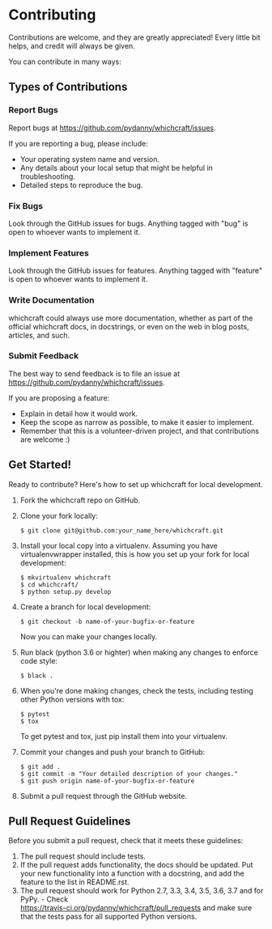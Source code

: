 # Contributing

Contributions are welcome, and they are greatly appreciated\! Every
little bit helps, and credit will always be given.

You can contribute in many ways:

## Types of Contributions

### Report Bugs

Report bugs at <https://github.com/pydanny/whichcraft/issues>.

If you are reporting a bug, please include:

  - Your operating system name and version.
  - Any details about your local setup that might be helpful in
    troubleshooting.
  - Detailed steps to reproduce the bug.

### Fix Bugs

Look through the GitHub issues for bugs. Anything tagged with "bug" is
open to whoever wants to implement it.

### Implement Features

Look through the GitHub issues for features. Anything tagged with
"feature" is open to whoever wants to implement it.

### Write Documentation

whichcraft could always use more documentation, whether as part of the
official whichcraft docs, in docstrings, or even on the web in blog
posts, articles, and such.

### Submit Feedback

The best way to send feedback is to file an issue at
<https://github.com/pydanny/whichcraft/issues>.

If you are proposing a feature:

  - Explain in detail how it would work.
  - Keep the scope as narrow as possible, to make it easier to
    implement.
  - Remember that this is a volunteer-driven project, and that
    contributions are welcome :)

## Get Started\!

Ready to contribute? Here's how to set up
<span class="title-ref">whichcraft</span> for local development.

1.  Fork the <span class="title-ref">whichcraft</span> repo on GitHub.

2.  Clone your fork locally:
    
        $ git clone git@github.com:your_name_here/whichcraft.git

3.  Install your local copy into a virtualenv. Assuming you have
    virtualenvwrapper installed, this is how you set up your fork for
    local development:
    
        $ mkvirtualenv whichcraft
        $ cd whichcraft/
        $ python setup.py develop

4.  Create a branch for local development:
    
        $ git checkout -b name-of-your-bugfix-or-feature
    
    Now you can make your changes locally.

5.  Run <span class="title-ref">black</span> (python 3.6 or highter)
    when making any changes to enforce code style:
    
        $ black .

6.  When you're done making changes, check the tests, including testing
    other Python versions with tox:
    
        $ pytest
        $ tox
    
    To get pytest and tox, just pip install them into your virtualenv.

7.  Commit your changes and push your branch to GitHub:
    
        $ git add .
        $ git commit -m "Your detailed description of your changes."
        $ git push origin name-of-your-bugfix-or-feature

8.  Submit a pull request through the GitHub website.

## Pull Request Guidelines

Before you submit a pull request, check that it meets these guidelines:

1.  The pull request should include tests.
2.  If the pull request adds functionality, the docs should be updated.
    Put your new functionality into a function with a docstring, and add
    the feature to the list in README.rst.
3.  The pull request should work for Python 2.7, 3.3, 3.4, 3.5, 3.6, 3.7
    and for PyPy.  - Check  
    <https://travis-ci.org/pydanny/whichcraft/pull_requests> and make
    sure that the tests pass for all supported Python versions.
